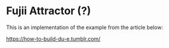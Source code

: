 # Fujii Attractor (?)

This is an implementation of the example from the article below:

https://how-to-build-du-e.tumblr.com/
